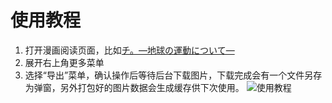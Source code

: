 # 使用教程
1. 打开漫画阅读页面，比如[チ。―地球の運動について―](https://read.amazon.co.jp/manga/B08P5GG18C?sample=true)
2. 展开右上角更多菜单
3. 选择“导出”菜单，确认操作后等待后台下载图片，下载完成会有一个文件另存为弹窗，另外打包好的图片数据会生成缓存供下次使用。
![使用教程](https://github.com/UnlimitedBurst/amazon-manga-export/篡改猴插件教程.jpg)
